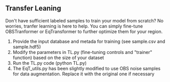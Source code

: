 
Transfer Leaning
---

Don't have sufficient labeled samples to train your model from scratch? No worries, tranfer learning is here to help. You can simply fine-tune OBSTranformer or EqTransformer to further optimize them for your region.

1. Provide the input database and metada for training (see sample.csv and sample.hdf5) 
2. Modify the parameters in TL.py (fine-tuning controls and "trainer" function) based on the size of your dataset 
3. Run the TL.py code (python TL.py)
4. The EqT_utils.py has been slightly modified to use OBS noise samples for data augmentation. Replace it with the original one if necessary
